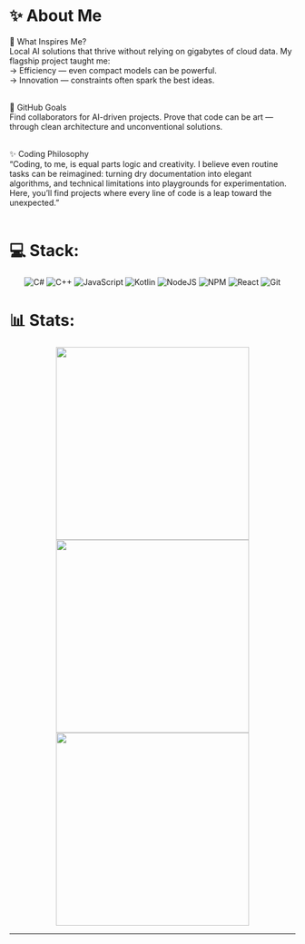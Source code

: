 # ✨ About Me<br>

🔮 What Inspires Me?<br>
Local AI solutions that thrive without relying on gigabytes of cloud data. My flagship project taught me:<br>
→ Efficiency — even compact models can be powerful.<br>
→ Innovation — constraints often spark the best ideas.<br><br>

🎯 GitHub Goals<br>
Find collaborators for AI-driven projects. Prove that code can be art — through clean architecture and unconventional solutions.<br><br>

✨ Coding Philosophy<br>
“Coding, to me, is equal parts logic and creativity. I believe even routine tasks can be reimagined: turning dry documentation into elegant algorithms, and technical limitations into playgrounds for experimentation. Here, you’ll find projects where every line of code is a leap toward the unexpected.”<br><br>

# 💻 Stack:
<div align="center">

  ![C#](https://img.shields.io/badge/c%23-%23239120.svg?style=for-the-badge&logo=csharp&logoColor=white) ![C++](https://img.shields.io/badge/c++-%2300599C.svg?style=for-the-badge&logo=c%2B%2B&logoColor=white) ![JavaScript](https://img.shields.io/badge/javascript-%23323330.svg?style=for-the-badge&logo=javascript&logoColor=%23F7DF1E) ![Kotlin](https://img.shields.io/badge/kotlin-%237F52FF.svg?style=for-the-badge&logo=kotlin&logoColor=white) ![NodeJS](https://img.shields.io/badge/node.js-6DA55F?style=for-the-badge&logo=node.js&logoColor=white) ![NPM](https://img.shields.io/badge/NPM-%23CB3837.svg?style=for-the-badge&logo=npm&logoColor=white) ![React](https://img.shields.io/badge/react-%2320232a.svg?style=for-the-badge&logo=react&logoColor=%2361DAFB) ![Git](https://img.shields.io/badge/git-%23F05033.svg?style=for-the-badge&logo=git&logoColor=white)

</div>

# 📊 Stats:

<div align="center">
  <!-- Основная статистика -->
  <a href="https://github.com/ActBotArt">
    <img width="340" src="https://github-readme-stats.vercel.app/api?username=ActBotArt&show_icons=true&hide_border=true&count_private=true&bg_color=00000000&include_all_commits=true&card_width=340&title_color=58A6FF&icon_color=58A6FF&text_color=58A6FF">
  </a>

  <!-- Топ языков -->
  <a href="https://github.com/ActBotArt?tab=repositories">
    <img width="340" src="https://github-readme-stats.vercel.app/api/top-langs/?username=ActBotArt&layout=compact&hide_border=true&bg_color=00000000&card_width=340&title_color=58A6FF&text_color=58A6FF">
  </a>

  <!-- Полоса активности -->
  <a href="https://streak-stats.demolab.com?user=ActBotArt&hide_border=true&background=00000000&fire=DD2727&currStreakLabel=58A6FF&currStreakNum=58A6FF&dates=58A6FF&ring=58A6FF&sideNums=58A6FF&sideLabels=58A6FF&stroke=58A6FF">
    <img width="340" src="https://streak-stats.demolab.com?user=ActBotArt&hide_border=true&background=00000000&fire=DD2727&currStreakLabel=58A6FF&currStreakNum=58A6FF&dates=58A6FF&ring=58A6FF&sideNums=58A6FF&sideLabels=58A6FF&stroke=58A6FF">
  </a>
</div>


---


<!-- Proudly created with GPRM ( https://gprm.itsvg.in ) -->
